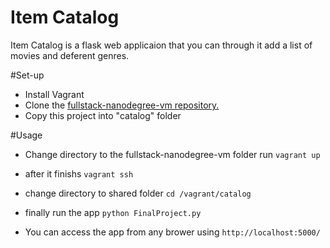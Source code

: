 # Item Catalog

Item Catalog is a flask web applicaion that you can through it add a list of movies and deferent genres.

#Set-up
* Install Vagrant
* Clone the [fullstack-nanodegree-vm repository.](https://github.com/udacity/fullstack-nanodegree-vm)
* Copy this project into "catalog" folder

#Usage
* Change directory to the fullstack-nanodegree-vm folder
run `vagrant up`

* after it finishs
`vagrant ssh`

* change directory to shared folder
`cd /vagrant/catalog`

* finally run the app
`python FinalProject.py`

* You can access the app from any brower using
`http://localhost:5000/`
